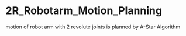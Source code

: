# 2R_Robotarm_Motion_Planning
motion of robot arm with 2 revolute joints is planned by A-Star Algorithm
